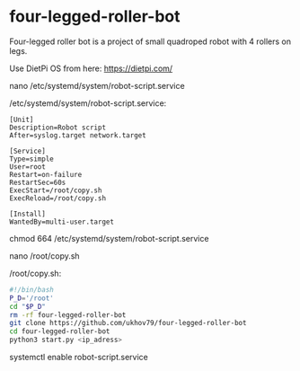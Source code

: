# four-legged-roller-bot
Four-legged roller bot is a project of small quadroped robot with 4 rollers on legs.

Use DietPi OS from here: https://dietpi.com/

nano /etc/systemd/system/robot-script.service

/etc/systemd/system/robot-script.service:
```
[Unit]
Description=Robot script
After=syslog.target network.target

[Service]
Type=simple
User=root
Restart=on-failure
RestartSec=60s
ExecStart=/root/copy.sh
ExecReload=/root/copy.sh

[Install]
WantedBy=multi-user.target 
```

chmod 664 /etc/systemd/system/robot-script.service

nano /root/copy.sh

/root/copy.sh:
```bash
#!/bin/bash
P_D='/root'
cd "$P_D"
rm -rf four-legged-roller-bot
git clone https://github.com/ukhov79/four-legged-roller-bot
cd four-legged-roller-bot
python3 start.py <ip_adress>
```

systemctl enable robot-script.service
